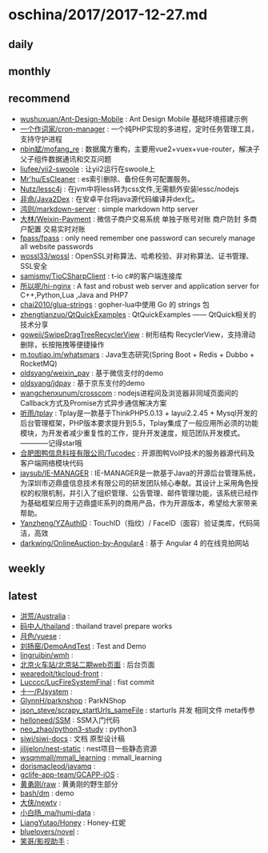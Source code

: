 # oschina/2017/2017-12-27.md



## daily



## monthly



## recommend

- [wushuxuan/Ant-Design-Mobile](http://git.oschina.net/wushuxuan/Ant-Design-Mobile) : Ant Design Mobile 基础环境搭建示例
- [一个作词家/cron-manager](http://git.oschina.net/jianglibin/cron-manager) : 一个纯PHP实现的多进程，定时任务管理工具，支持守护进程
- [nbin斌/mofang_re](http://git.oschina.net/nbinbin/mofang_re) : 数据魔方重构，主要用vue2+vuex+vue-router，解决子父子组件数据通讯和交互问题
- [liufee/yii2-swoole](http://git.oschina.net/liufee/yii2-swoole) : 让yii2运行在swoole上
- [Mr'hu/EsCleaner](http://git.oschina.net/hgflydream/EsCleaner) : es索引删除、备份任务可配置服务。
- [Nutz/lessc4j](http://git.oschina.net/nutz/lessc4j) : 在jvm中将less转为css文件,无需额外安装lessc/nodejs
- [非命/Java2Dex](http://git.oschina.net/antidestiny/Java2dex) : 在安卓平台将java源代码编译并dex化。
- [鸿则/markdown-server](http://git.oschina.net/hungtcs/markdown-server) : simple markdown http server
- [大林/Weixin-Payment](http://git.oschina.net/leslin/Weixin-Payment) : 微信子商户交易系统 单独子账号对账 商户防封 多商户配置 交易实时对账
- [fpass/fpass](http://git.oschina.net/fpass/fpass) : only need remember one password can securely manage all website passwords
- [wossl33/wossl](http://git.oschina.net/wossl33/wossl) : OpenSSL对称算法、哈希校验、非对称算法、证书管理、SSL安全
- [samismy/TioCSharpClient](http://git.oschina.net/penggebest/TioCSharpClient) : t-io c#的客户端连接库
- [所以呢/hi-nginx](http://git.oschina.net/webcpp/hi-nginx) : A fast and robust web server and application server for C++,Python,Lua ,Java and PHP7
- [chai2010/glua-strings](http://git.oschina.net/chai2010/glua-strings) : gopher-lua中使用 Go 的 strings 包
- [zhengtianzuo/QtQuickExamples](http://git.oschina.net/camelsoft_admin/QtQuickExamples) : QtQuickExamples —— QtQuick相关的技术分享
- [goweii/SwipeDragTreeRecyclerView](http://git.oschina.net/goweii/SwipeDragTreeRecyclerView) : 树形结构 RecyclerView，支持滑动删除，长按拖拽等便捷操作
- [m.toutiao.im/whatsmars](http://git.oschina.net/javahongxi/whatsmars) : Java生态研究(Spring Boot + Redis + Dubbo + RocketMQ)
- [oldsyang/weixin_pay](http://git.oschina.net/oldsyang/weixin_pay) : 基于微信支付的demo
- [oldsyang/jdpay](http://git.oschina.net/oldsyang/jdpay) : 基于京东支付的demo
- [wangchenxunum/crosscom](http://git.oschina.net/wangchenxunum/crosscom) : nodejs进程间及浏览器非同域页面间的Callback方式及Promise方式异步通信解决方案
- [听雨/tplay](http://git.oschina.net/pengweimy/tplay) : Tplay是一款基于ThinkPHP5.0.13 + layui2.2.45 + Mysql开发的后台管理框架，PHP版本要求提升到5.5，Tplay集成了一般应用所必须的功能模块，为开发者减少重复性的工作，提升开发速度，规范团队开发模式。————记得star哦
- [合肥图鸭信息科技有限公司/Tucodec](http://git.oschina.net/tucodec/relay_server) : 开源图鸭VoIP技术的服务器源代码及客户端网络模块代码
- [jaysub/IE-MANAGER](http://git.oschina.net/e_mes/IE-MANAGER) : IE-MANAGER是一款基于Java的开源后台管理系统，为深圳市迈鼎盛信息技术有限公司的研发团队倾心奉献。其设计上采用角色授权的权限机制，并引入了组织管理、公告管理、邮件管理功能，该系统已经作为基础框架应用于迈鼎盛IE系列的商用产品，作为开源版本，希望给大家带来帮助。
- [Yanzheng/YZAuthID](http://git.oschina.net/micyo202/YZAuthID) : TouchID（指纹）/ FaceID（面容）验证类库，代码简洁，高效
- [darkwing/OnlineAuction-by-Angular4](http://git.oschina.net/darkwing/OnlineAuction-by-Angular4) : 基于 Angular 4 的在线竞拍网站


## weekly



## latest

- [洪荒/Australia](http://git.oschina.net/uph2/Australia) : 
- [码中人/thailand](http://git.oschina.net/mzhren/thailand) : thailand travel prepare works
- [月色/yuese](http://git.oschina.net/yuese88/yuese) : 
- [刘扬窑/DemoAndTest](http://git.oschina.net/yorek/DemoAndTest) : Test and Demo
- [lingruibin/wmh](http://git.oschina.net/lingruibin/wmh) : 
- [北京火车站/北京站二期web页面](http://git.oschina.net/bjstation/BeiJingZhanErQiwebYeMian) : 后台页面
- [wearedoit/tkcloud-front](http://git.oschina.net/wearedoit/tkcloud-front) : 
- [Lucccc/LucFireSystemFinal](http://git.oschina.net/helloper/LucFireSystemFinal) : fist commit
- [十一/PJsystem](http://git.oschina.net/eleven-di/PJsystem) : 
- [GlynnH/parknshop](http://git.oschina.net/GlynnH/parknshop) : ParkNShop
- [json_steve/scrapy_startUrls_sameFile](http://git.oschina.net/json_steve/scrapy_startUrls_sameFile) : starturls 并发 相同文件 meta传参
- [helloneed/SSM](http://git.oschina.net/rainyn/SSM) : SSM入门代码
- [neo_zhao/python3-study](http://git.oschina.net/tmby1314/python3-study) : python3
- [siwi/siwi-docs](http://git.oschina.net/siwi/siwi-docs) : 文档 原型设计稿
- [jilijelon/nest-static](http://git.oschina.net/jilijelon/nest-static) : nest项目一些静态资源
- [wsqmmall/mmall_learning](http://git.oschina.net/wsqmmall/mmall_learning) : mmall_learning
- [dorismacleod/javamq](http://git.oschina.net/dorismacleod/javamq) : 
- [gclife-app-team/GCAPP-iOS](http://git.oschina.net/gclife-app-team/GCAPP-iOS) : 
- [黄勇刚/raw](http://git.oschina.net/hyg/raw) : 黄勇刚的野生部分
- [bash/dm](http://git.oschina.net/bashgo/dm) : demo
- [大侠/newtv](http://git.oschina.net/yitravel/newtv) : 
- [小白旸_ma/humi-data](http://git.oschina.net/oneMa/humi-data) : 
- [LiangYutao/Honey](http://git.oschina.net/sinothk/Honey) : Honey-红妮
- [bluelovers/novel](http://git.oschina.net/bluelovers/novel) : 
- [笑哥/影视助手](http://git.oschina.net/oy888/YingShiZhuShou) : 